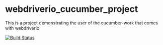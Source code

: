 # webdriverio_cucumber_project
This is a project demonstrating the user of the cucumber-work that comes with webdriverio


[![Build Status](https://travis-ci.org/Kwabs5/webdriverio_cucumber_project.svg?branch=master)](https://travis-ci.org/Kwabs5/webdriverio_cucumber_project)
